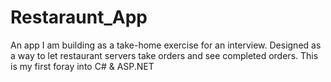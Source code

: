 # Restaraunt_App

An app I am building as a take-home exercise for an interview. Designed as a way to let restaurant servers take orders and see completed orders. This is my first foray into C# & ASP.NET
